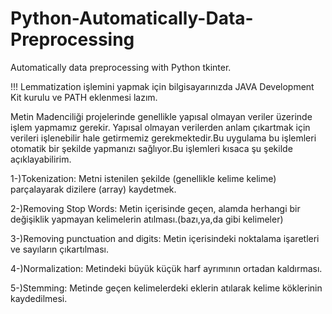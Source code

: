 # Python-Automatically-Data-Preprocessing
Automatically data preprocessing with Python tkinter.

!!! Lemmatization işlemini yapmak için bilgisayarınızda JAVA Development Kit kurulu ve PATH eklenmesi lazım.

Metin Madenciliği projelerinde genellikle yapısal olmayan veriler üzerinde işlem yapmamız gerekir. Yapısal olmayan verilerden anlam çıkartmak için verileri işlenebilir hale getirmemiz gerekmektedir.Bu uygulama bu işlemleri otomatik bir şekilde yapmanızı sağlıyor.Bu işlemleri kısaca şu şekilde açıklayabilirim.

1-)Tokenization: Metni istenilen şekilde (genellikle kelime kelime) parçalayarak dizilere (array) kaydetmek.

2-)Removing Stop Words: Metin içerisinde geçen, alamda herhangi bir değişiklik yapmayan kelimelerin atılması.(bazı,ya,da gibi kelimeler)

3-)Removing punctuation and digits: Metin içerisindeki noktalama işaretleri ve sayıların çıkartılması.

4-)Normalization: Metindeki büyük küçük harf ayrımının ortadan kaldırması.

5-)Stemming: Metinde geçen kelimelerdeki eklerin atılarak kelime köklerinin kaydedilmesi.

